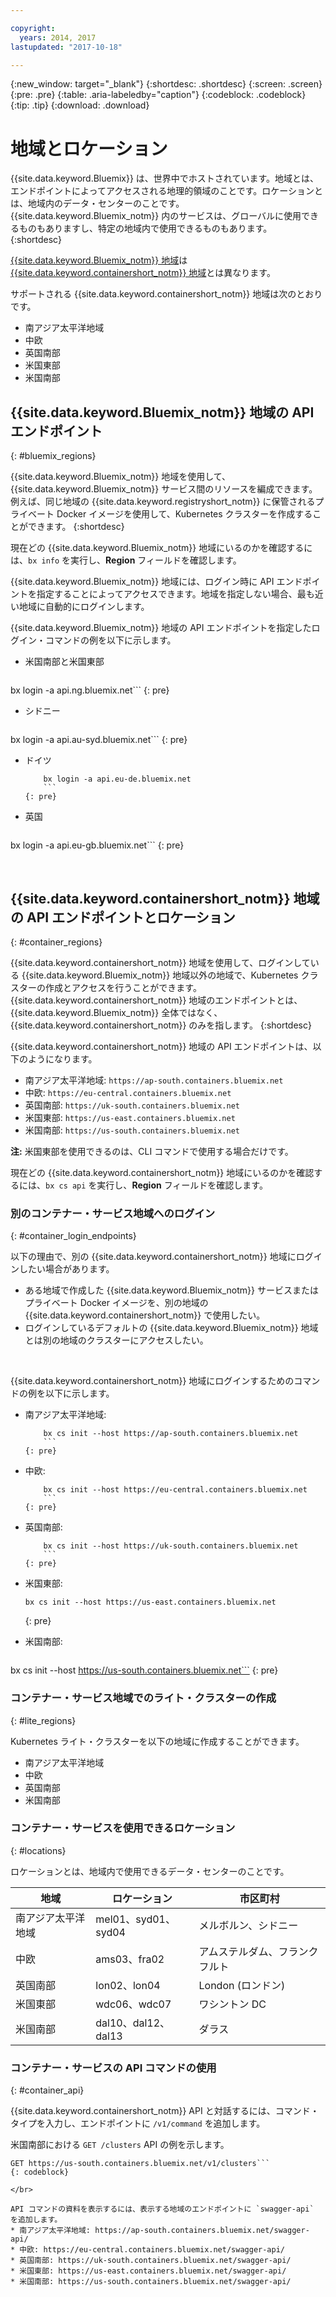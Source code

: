 ```yaml
---

copyright:
  years: 2014, 2017
lastupdated: "2017-10-18"

---
```


{:new_window: target="_blank"}
{:shortdesc: .shortdesc}
{:screen: .screen}
{:pre: .pre}
{:table: .aria-labeledby="caption"}
{:codeblock: .codeblock}
{:tip: .tip}
{:download: .download}

# 地域とロケーション
{{site.data.keyword.Bluemix}} は、世界中でホストされています。地域とは、エンドポイントによってアクセスされる地理的領域のことです。ロケーションとは、地域内のデータ・センターのことです。{{site.data.keyword.Bluemix_notm}} 内のサービスは、グローバルに使用できるものもありますし、特定の地域内で使用できるものもあります。
{:shortdesc}

[{{site.data.keyword.Bluemix_notm}} 地域](#bluemix_regions)は [{{site.data.keyword.containershort_notm}} 地域](#container_regions)とは異なります。

サポートされる {{site.data.keyword.containershort_notm}} 地域は次のとおりです。
  * 南アジア太平洋地域
  * 中欧
  * 英国南部
  * 米国東部
  * 米国南部

## {{site.data.keyword.Bluemix_notm}} 地域の API エンドポイント
{: #bluemix_regions}

{{site.data.keyword.Bluemix_notm}} 地域を使用して、{{site.data.keyword.Bluemix_notm}} サービス間のリソースを編成できます。例えば、同じ地域の {{site.data.keyword.registryshort_notm}} に保管されるプライベート Docker イメージを使用して、Kubernetes クラスターを作成することができます。
{:shortdesc}

現在どの {{site.data.keyword.Bluemix_notm}} 地域にいるのかを確認するには、`bx info` を実行し、**Region** フィールドを確認します。

{{site.data.keyword.Bluemix_notm}} 地域には、ログイン時に API エンドポイントを指定することによってアクセスできます。地域を指定しない場合、最も近い地域に自動的にログインします。

{{site.data.keyword.Bluemix_notm}} 地域の API エンドポイントを指定したログイン・コマンドの例を以下に示します。

  * 米国南部と米国東部
      ```
bx login -a api.ng.bluemix.net```
      {: pre}

  * シドニー
      ```
bx login -a api.au-syd.bluemix.net```
      {: pre}

  * ドイツ

      ```
          bx login -a api.eu-de.bluemix.net
          ```
      {: pre}

  * 英国
      ```
bx login -a api.eu-gb.bluemix.net```
      {: pre}



<br />


## {{site.data.keyword.containershort_notm}} 地域の API エンドポイントとロケーション
{: #container_regions}

{{site.data.keyword.containershort_notm}} 地域を使用して、ログインしている {{site.data.keyword.Bluemix_notm}} 地域以外の地域で、Kubernetes クラスターの作成とアクセスを行うことができます。{{site.data.keyword.containershort_notm}} 地域のエンドポイントとは、{{site.data.keyword.Bluemix_notm}} 全体ではなく、{{site.data.keyword.containershort_notm}} のみを指します。
{:shortdesc}

{{site.data.keyword.containershort_notm}} 地域の API エンドポイントは、以下のようになります。
  * 南アジア太平洋地域: `https://ap-south.containers.bluemix.net`
  * 中欧: `https://eu-central.containers.bluemix.net`
  * 英国南部: `https://uk-south.containers.bluemix.net`
  * 米国東部: `https://us-east.containers.bluemix.net`
  * 米国南部: `https://us-south.containers.bluemix.net`

**注:** 米国東部を使用できるのは、CLI コマンドで使用する場合だけです。

現在どの {{site.data.keyword.containershort_notm}} 地域にいるのかを確認するには、`bx cs api` を実行し、**Region** フィールドを確認します。

### 別のコンテナー・サービス地域へのログイン
{: #container_login_endpoints}

以下の理由で、別の {{site.data.keyword.containershort_notm}} 地域にログインしたい場合があります。
  * ある地域で作成した {{site.data.keyword.Bluemix_notm}} サービスまたはプライベート Docker イメージを、別の地域の {{site.data.keyword.containershort_notm}} で使用したい。
  * ログインしているデフォルトの {{site.data.keyword.Bluemix_notm}} 地域とは別の地域のクラスターにアクセスしたい。

</br>

{{site.data.keyword.containershort_notm}} 地域にログインするためのコマンドの例を以下に示します。
  * 南アジア太平洋地域:
    ```
        bx cs init --host https://ap-south.containers.bluemix.net
        ```
    {: pre}

  * 中欧:
    ```
        bx cs init --host https://eu-central.containers.bluemix.net
        ```
    {: pre}

  * 英国南部:
    ```
        bx cs init --host https://uk-south.containers.bluemix.net
        ```
    {: pre}

  * 米国東部:
    ```
    bx cs init --host https://us-east.containers.bluemix.net
    ```
    {: pre}

  * 米国南部:
    ```
bx cs init --host https://us-south.containers.bluemix.net```
    {: pre}

### コンテナー・サービス地域でのライト・クラスターの作成
{: #lite_regions}

Kubernetes ライト・クラスターを以下の地域に作成することができます。
  * 南アジア太平洋地域
  * 中欧
  * 英国南部
  * 米国南部

### コンテナー・サービスを使用できるロケーション
{: #locations}

ロケーションとは、地域内で使用できるデータ・センターのことです。

  | 地域| ロケーション| 市区町村|
  |--------|----------|------|
  | 南アジア太平洋地域| mel01、syd01、syd04 | メルボルン、シドニー|
  | 中欧| ams03、fra02 | アムステルダム、フランクフルト |
  | 英国南部| lon02、lon04 | London (ロンドン)|
  | 米国東部| wdc06、wdc07 | ワシントン DC |
  | 米国南部| dal10、dal12、dal13 | ダラス |

### コンテナー・サービスの API コマンドの使用
{: #container_api}

{{site.data.keyword.containershort_notm}} API と対話するには、コマンド・タイプを入力し、エンドポイントに `/v1/command` を追加します。

米国南部における `GET /clusters` API の例を示します。
  ```
GET https://us-south.containers.bluemix.net/v1/clusters```
  {: codeblock}

</br>

API コマンドの資料を表示するには、表示する地域のエンドポイントに `swagger-api` を追加します。
  * 南アジア太平洋地域: https://ap-south.containers.bluemix.net/swagger-api/
  * 中欧: https://eu-central.containers.bluemix.net/swagger-api/
  * 英国南部: https://uk-south.containers.bluemix.net/swagger-api/
  * 米国東部: https://us-east.containers.bluemix.net/swagger-api/
  * 米国南部: https://us-south.containers.bluemix.net/swagger-api/
